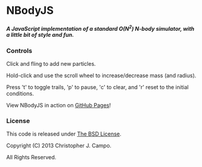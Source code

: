 # NBodyJS
##### A JavaScript implementation of a standard O(N<sup>2</sup>) N-body simulator, with a little bit of style and fun.

### Controls

Click and fling to add new particles.

Hold-click and use the scroll wheel to increase/decrease mass (and radius).

Press 't' to toggle trails, 'p' to pause, 'c' to clear, and 'r' reset to the initial conditions.

View NBodyJS in action on [GitHub Pages](http://ccampo133.github.io/NBodyJS/)!

### License
This code is released under [The BSD License](https://github.com/ccampo133/NBodyJS/blob/gh-pages/LICENSE.txt).

Copyright (C) 2013 Christopher J. Campo. 

All Rights Reserved.